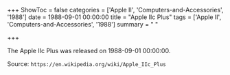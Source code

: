 +++
ShowToc = false
categories = ['Apple II', 'Computers-and-Accessories', '1988']
date = 1988-09-01 00:00:00
title = "Apple IIc Plus"
tags = ['Apple II', 'Computers-and-Accessories', '1988']
summary = " "

+++

The Apple IIc Plus was released on 1988-09-01 00:00:00.

Source: `https://en.wikipedia.org/wiki/Apple_IIc_Plus`



